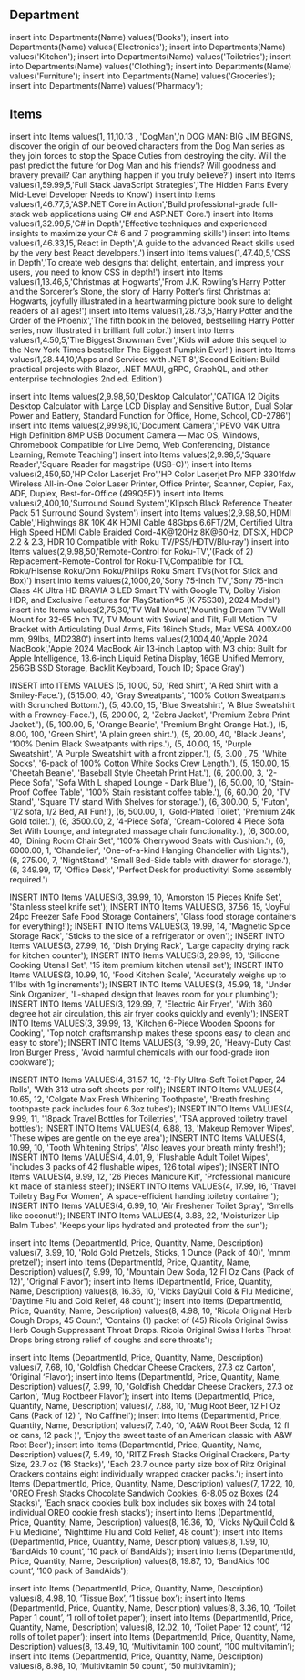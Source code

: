 ## Department

insert into Departments(Name) values('Books');
insert into Departments(Name) values('Electronics');
insert into Departments(Name) values('Kitchen');
insert into Departments(Name) values('Toiletries');
insert into Departments(Name) values('Clothing');
insert into Departments(Name) values('Furniture');
insert into Departments(Name) values('Groceries');
insert into Departments(Name) values('Pharmacy');

## Items

insert into Items values(1, 11,10.13 , 'DogMan','n DOG MAN: BIG JIM BEGINS, discover the origin of our beloved characters from the Dog Man series as they join forces to stop the Space Cuties from destroying the city. Will the past predict the future for Dog Man and his friends? Will goodness and bravery prevail? Can anything happen if you truly believe?')
insert into Items values(1,59.99,5,'Full Stack JavaScript Strategies','The Hidden Parts Every Mid-Level Developer Needs to Know')
insert into Items values(1,46.77,5,'ASP.NET Core in Action','Build professional-grade full-stack web applications using C# and ASP.NET Core.')
insert into Items values(1,32.99,5,'C# in Depth','Effective techniques and experienced insights to maximize your C# 6 and 7 programming skills')
insert into Items values(1,46.33,15,'React in Depth','A guide to the advanced React skills used by the very best React developers.')
insert into Items values(1,47.40,5,'CSS in Depth','To create web designs that delight, entertain, and impress your users, you need to know CSS in depth!')
insert into Items values(1,13.46,5,'Christmas at Hogwarts','From J.K. Rowling’s Harry Potter and the Sorcerer’s Stone, the story of Harry Potter’s first Christmas at Hogwarts, joyfully illustrated in a heartwarming picture book sure to delight readers of all ages!')
insert into Items values(1,28.73,5,'Harry Potter and the Order of the Phoenix','The fifth book in the beloved, bestselling Harry Potter series, now illustrated in brilliant full color.')
insert into Items values(1,4.50,5,'The Biggest Snowman Ever','Kids will adore this sequel to the New York Times bestseller The Biggest Pumpkin Ever!')
insert into Items values(1,28.44,10,'Apps and Services with .NET 8','Second Edition: Build practical projects with Blazor, .NET MAUI, gRPC, GraphQL, and other enterprise technologies 2nd ed. Edition')

insert into Items values(2,9.98,50,'Desktop Calculator','CATIGA 12 Digits Desktop Calculator with Large LCD Display and Sensitive Button, Dual Solar Power and Battery, Standard Function for Office, Home, School, CD-2786')
insert into Items values(2,99.98,10,'Document Camera','IPEVO V4K Ultra High Definition 8MP USB Document Camera — Mac OS, Windows, Chromebook Compatible for Live Demo, Web Conferencing, Distance Learning, Remote Teaching')
insert into Items values(2,9.98,5,'Square Reader','Square Reader for magstripe (USB-C)')
insert into Items values(2,450,50,'HP Color Laserjet Pro','HP Color Laserjet Pro MFP 3301fdw Wireless All-in-One Color Laser Printer, Office Printer, Scanner, Copier, Fax, ADF, Duplex, Best-for-Office (499Q5F)')
insert into Items values(2,400,10,'Surround Sound System','Klipsch Black Reference Theater Pack 5.1 Surround Sound System')
insert into Items values(2,9.98,50,'HDMI Cable','Highwings 8K 10K 4K HDMI Cable 48Gbps 6.6FT/2M, Certified Ultra High Speed HDMI Cable Braided Cord-4K@120Hz 8K@60Hz, DTS:X, HDCP 2.2 & 2.3, HDR 10 Compatible with Roku TV/PS5/HDTV/Blu-ray')
insert into Items values(2,9.98,50,'Remote-Control for Roku-TV','(Pack of 2) Replacement-Remote-Control for Roku-TV,Compatible for TCL Roku/Hisense Roku/Onn Roku/Philips Roku Smart TVs(Not for Stick and Box)')
insert into Items values(2,1000,20,'Sony 75-Inch TV','Sony 75-Inch Class 4K Ultra HD BRAVIA 3 LED Smart TV with Google TV, Dolby Vision HDR, and Exclusive Features for PlayStation®5 (K-75S30), 2024 Model')
insert into Items values(2,75,30,'TV Wall Mount','Mounting Dream TV Wall Mount for 32-65 Inch TV, TV Mount with Swivel and Tilt, Full Motion TV Bracket with Articulating Dual Arms, Fits 16inch Studs, Max VESA 400X400 mm, 99lbs, MD2380')
insert into Items values(2,1004,40,'Apple 2024 MacBook','Apple 2024 MacBook Air 13-inch Laptop with M3 chip: Built for Apple Intelligence, 13.6-inch Liquid Retina Display, 16GB Unified Memory, 256GB SSD Storage, Backlit Keyboard, Touch ID; Space Gray')

INSERT into ITEMS VALUES
(5, 10.00, 50, 'Red Shirt', 'A Red Shirt with a Smiley-Face.'),
(5,15.00, 40, 'Gray Sweatpants', '100% Cotton Sweatpants with Scrunched Bottom.'),
(5, 40.00, 15, 'Blue Sweatshirt', 'A Blue Sweatshirt with a Frowney-Face.'),
(5, 200.00, 2, 'Zebra Jacket', 'Premium Zebra Print Jacket.'),
(5, 100.00, 5, 'Orange Beanie', 'Premium Bright Orange Hat.'),
(5, 8.00, 100, 'Green Shirt', 'A plain green shirt.'),
(5, 20.00, 40, 'Black Jeans', '100% Denim Black Sweatpants with rips.'),
(5, 40.00, 15, 'Purple Sweatshirt', 'A Purple Sweatshirt with a front zipper.'),
(5, 3.00 , 75, 'White Socks', '6-pack of 100% Cotton White Socks Crew Length.'),
(5, 150.00, 15, 'Cheetah Beanie', 'Baseball Style Cheetah Print Hat.'),
(6, 200.00, 3, '2-Piece Sofa', 'Sofa With L shaped Lounge - Dark Blue.'),
(6, 50.00, 10, 'Stain-Proof Coffee Table', '100% Stain resistant coffee table.'),
(6, 60.00, 20, 'TV Stand', 'Square TV stand With Shelves for storage.'),
(6, 300.00, 5, 'Futon', '1/2 sofa, 1/2 Bed, All Fun!'),
(6, 500.00, 1, 'Gold-Plated Toilet', 'Premium 24k Gold toilet.'),
(6, 3500.00, 2, '4-Piece Sofa', 'Cream-Colored 4 Piece Sofa Set With Lounge, and integrated massage chair functionality.'),
(6, 300.00, 40, 'Dining Room Chair Set', '100% Cherrywood Seats with Cushion.'),
(6, 6000.00, 1, 'Chandelier', 'One-of-a-kind Hanging Chandelier with Lights.'),
(6, 275.00, 7, 'NightStand', 'Small Bed-Side table with drawer for storage.'),
(6, 349.99, 17, 'Office Desk', 'Perfect Desk for productivity! Some assembly required.')

INSERT INTO Items VALUES(3, 39.99, 10, 'Amorston 15 Pieces Knife Set', 'Stainless steel knife set'); 
INSERT INTO Items VALUES(3, 37.56, 15, 'JoyFul 24pc Freezer Safe Food Storage Containers', 'Glass food storage containers for everything!'); 
INSERT INTO Items VALUES(3, 19.99, 14, 'Magnetic Spice Storage Rack', 'Sticks to the side of a refrigerator or oven'); 
INSERT INTO Items VALUES(3, 27.99, 16, 'Dish Drying Rack', 'Large capacity drying rack for kitchen counter'); 
INSERT INTO Items VALUES(3, 29.99, 10, 'Silicone Cooking Utensil Set', '15 item premium kitchen utensil set'); 
INSERT INTO Items VALUES(3, 10.99, 10, 'Food Kitchen Scale', 'Accurately weighs up to 11lbs with 1g increments'); 
INSERT INTO Items VALUES(3, 45.99, 18, 'Under Sink Organizer', 'L-shaped design that leaves room for your plumbing'); 
INSERT INTO Items VALUES(3, 129.99, 7, 'Electric Air Fryer', 'With 360 degree hot air circulation, this air fryer cooks quickly and evenly'); 
INSERT INTO Items VALUES(3, 39.99, 13, 'Kitchen 6-Piece Wooden Spoons for Cooking', 'Top notch craftsmanship makes these spoons easy to clean and easy to store'); 
INSERT INTO Items VALUES(3, 19.99, 20, 'Heavy-Duty Cast Iron Burger Press', 'Avoid harmful chemicals with our food-grade iron cookware'); 

INSERT INTO Items VALUES(4, 31.57, 10, '2-Ply Ultra-Soft Toilet Paper, 24 Rolls', 'With 313 utra soft sheets per roll'); 
INSERT INTO Items VALUES(4, 10.65, 12, 'Colgate Max Fresh Whitening Toothpaste', 'Breath freshing toothpaste pack includes four 6.3oz tubes'); 
INSERT INTO Items VALUES(4, 9.99, 11, '18pack Travel Bottles for Toiletries', 'TSA approved toiletry travel bottles'); 
INSERT INTO Items VALUES(4, 6.88, 13, 'Makeup Remover Wipes', 'These wipes are gentle on the eye area'); 
INSERT INTO Items VALUES(4, 10.99, 10, 'Tooth Whitening Strips', 'Also leaves your breath minty fresh!'); 
INSERT INTO Items VALUES(4, 4.01, 9, 'Flushable Adult Toilet Wipes', 'includes 3 packs of 42 flushable wipes, 126 total wipes'); 
INSERT INTO Items VALUES(4, 9.99, 12, '26 Pieces Manicure Kit', 'Professional manicure kit made of stainless steel'); 
INSERT INTO Items VALUES(4, 17.99, 16, 'Travel Toiletry Bag For Women', 'A space-efficient handing toiletry container'); 
INSERT INTO Items VALUES(4, 6.99, 10, 'Air Freshener Toilet Spray', 'Smells like coconut!'); 
INSERT INTO Items VALUES(4, 3.88, 22, 'Moisturizer Lip Balm Tubes', 'Keeps your lips hydrated and protected from the sun'); 

insert into Items (DepartmentId, Price, Quantity, Name, Description) values(7, 3.99, 10, 'Rold Gold Pretzels, Sticks, 1 Ounce (Pack of 40)', 'mmm pretzel');
insert into Items (DepartmentId, Price, Quantity, Name, Description) values(7, 9.99, 10, 'Mountain Dew Soda, 12 Fl Oz Cans (Pack of 12)', 'Original Flavor');
insert into Items (DepartmentId, Price, Quantity, Name, Description) values(8, 16.36, 10, 'Vicks DayQuil Cold & Flu Medicine', 'Daytime Flu and Cold Relief, 48 count');
insert into Items (DepartmentId, Price, Quantity, Name, Description) values(8, 4.98, 10, 'Ricola Original Herb Cough Drops, 45 Count', 'Contains (1) packet of (45) Ricola Original Swiss Herb Cough Suppressant Throat Drops. Ricola Original Swiss Herbs Throat Drops bring strong relief of coughs and sore throats');


insert into Items (DepartmentId, Price, Quantity, Name, Description) values(7, 7.68, 10, 'Goldfish Cheddar Cheese Crackers, 27.3 oz Carton', ‘Original ‘Flavor);
insert into Items (DepartmentId, Price, Quantity, Name, Description) values(7, 3.99, 10, 'Goldfish Cheddar Cheese Crackers, 27.3 oz Carton', ‘Mug Rootbeer Flavor’);
insert into Items (DepartmentId, Price, Quantity, Name, Description) values(7, 7.88, 10, 'Mug Root Beer, 12 Fl Oz Cans (Pack of 12)
', ‘No Caffinel');
insert into Items (DepartmentId, Price, Quantity, Name, Description) values(7, 7.40, 10, 'A&W Root Beer Soda, 12 fl oz cans, 12 pack
)', 'Enjoy the sweet taste of an American classic with A&W Root Beer');
insert into Items (DepartmentId, Price, Quantity, Name, Description) values(7, 5.49, 10, 'RITZ Fresh Stacks Original Crackers, Party Size, 23.7 oz (16 Stacks)', 'Each 23.7 ounce party size box of Ritz Original Crackers contains eight individually wrapped cracker packs.');
insert into Items (DepartmentId, Price, Quantity, Name, Description) values(7, 17.22, 10, 'OREO Fresh Stacks Chocolate Sandwich Cookies, 6-8.05 oz Boxes (24 Stacks)', 'Each snack cookies bulk box includes six boxes with 24 total individual OREO cookie fresh stacks');
insert into Items (DepartmentId, Price, Quantity, Name, Description) values(8, 16.36, 10, 'Vicks NyQuil Cold & Flu Medicine', ‘Nighttime Flu and Cold Relief, 48 count');
insert into Items (DepartmentId, Price, Quantity, Name, Description) values(8, 1.99, 10, ‘BandAids 10 count’, ’10 pack of BandAids');
insert into Items (DepartmentId, Price, Quantity, Name, Description) values(8, 19.87, 10, ‘BandAids 100 count’, ’100 pack of BandAids');

insert into Items (DepartmentId, Price, Quantity, Name, Description) values(8, 4.98, 10, ’Tissue Box’, ‘1 tissue box’);
insert into Items (DepartmentId, Price, Quantity, Name, Description) values(8, 3.36, 10, ‘Toilet Paper 1 count’, ‘1 roll of toilet paper’);
insert into Items (DepartmentId, Price, Quantity, Name, Description) values(8, 12.02, 10, ‘Toilet Paper 12 count’, ‘12 rolls of toilet paper’);
insert into Items (DepartmentId, Price, Quantity, Name, Description) values(8, 13.49, 10, ‘Multivitamin 100 count’, ‘100 multivitamin’);
insert into Items (DepartmentId, Price, Quantity, Name, Description) values(8, 8.98, 10, ‘Multivitamin 50 count’, ‘50 multivitamin’);